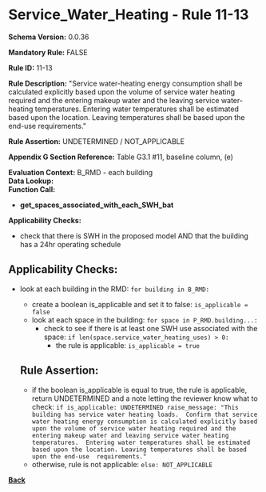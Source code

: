 # Service_Water_Heating - Rule 11-13  
**Schema Version:** 0.0.36  

**Mandatory Rule:** FALSE  

**Rule ID:** 11-13  

**Rule Description:** "Service water-heating energy consumption shall be calculated explicitly based upon the volume of service water heating required and the entering makeup water and the leaving service water-heating temperatures. Entering water temperatures shall be estimated based upon the location. Leaving temperatures shall be based upon the end-use  requirements."  

**Rule Assertion:** UNDETERMINED / NOT_APPLICABLE  

**Appendix G Section Reference:** Table G3.1 #11, baseline column, (e)  

**Evaluation Context:** B_RMD - each building  
**Data Lookup:**   
**Function Call:**  
- **get_spaces_associated_with_each_SWH_bat**  

**Applicability Checks:**  
- check that there is SWH in the proposed model AND that the building has a 24hr operating schedule

## Applicability Checks:  
- look at each building in the RMD: `for building in B_RMD:`
    - create a boolean is_applicable and set it to false: `is_applicable = false`
    - look at each space in the building: `for space in P_RMD.building...:`
        - check to see if there is at least one SWH use associated with the space: `if len(space.service_water_heating_uses) > 0:`
            - the rule is applicable: `is_applicable = true`
      
    
    ## Rule Assertion:
    - if the boolean is_applicable is equal to true, the rule is applicable, return UNDETERMINED and a note letting the reviewer know what to check: `if is_applicable: UNDETERMINED raise_message: "This building has service water heating loads.  Confirm that service water heating energy consumption is calculated explicitly based upon the volume of service water heating required and the entering makeup water and leaving service water heating temperatures.  Entering water temperatures shall be estimated based upon the location. Leaving temperatures shall be based upon the end-use  requirements."`
    - otherwise, rule is not applicable: `else: NOT_APPLICABLE`

**[Back](../_toc.md)**
